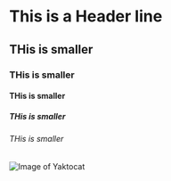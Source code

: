 # This is a Header line
## THis is smaller
### THis is smaller
#### THis is smaller
##### THis is smaller
###### THis is smaller

![Image of Yaktocat](https://octodex.github.com/images/yaktocat.png)

